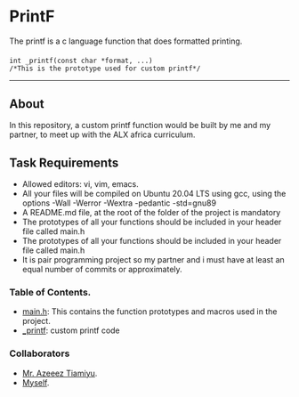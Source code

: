 # PrintF
The printf is a c language function that does formatted printing. 

#### 
    int _printf(const char *format, ...)
    /*This is the prototype used for custom printf*/
--------------------------------------

## About
In this repository, a custom printf function would be built by me and my partner, to meet up with the ALX africa curriculum.


## Task Requirements
- Allowed editors: vi, vim, emacs.
- All your files will be compiled on Ubuntu 20.04 LTS using gcc, using the options -Wall -Werror -Wextra -pedantic -std=gnu89
- A README.md file, at the root of the folder of the project is mandatory
- The prototypes of all your functions should be included in your header file called main.h
- The prototypes of all your functions should be included in your header file called main.h
- It is pair programming project so my partner and i must have at least an equal number of commits or approximately.

### Table of Contents.
- [main.h](https://github.com/ConquerorCletus/printf/blob/master/main.h): This contains the function prototypes and macros used in the project.
- [\_printf](https://github.com/ConquerorCletus/printf/blob/master/_printf.c): custom printf code

### Collaborators
- [Mr. Azeeez Tiamiyu](https://github.com/hertheyhermee).
- [Myself](https://github.com/ConquerorCletus).


